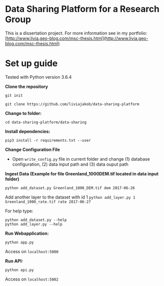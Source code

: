# Data Sharing Platform for a Research Group

This is a dissertation project.
For more information see in my portfolio: [http://www.livia.geo-blog.com/msc-thesis.html](http://www.livia.geo-blog.com/msc-thesis.html)



# Set up guide

Tested with Python version 3.6.4


**Clone the repository**

```git init```

```git clone https://github.com/liviajakob/data-sharing-platform```

**Change to folder:**

```cd data-sharing-platform/data-sharing```

**Install dependencies:**

```pip3 install -r requirements.txt --user```

**Change Configuration File**

- Open ```write_config.py``` file in current folder and change (1) database configuration, (2) data input path and (3) data ouput path


**Ingest Data (Example for file Greenland_1000DEM.tif located in data input folder)**

```python add_dataset.py Greenland_1000_DEM.tif dem 2017-06-26```

Add another layer to the dataset with id 1
```python add_layer.py 1 Greenland_1000_rate.tif rate 2017-06-27```

For help type:
```
python add_dataset.py --help
python add_layer.py --help
```


**Run Webapplication:**

```
python app.py
```

Access on ```localhost:5000```

**Run API:**

```
python api.py
```

Access on ```localhost:5002```


